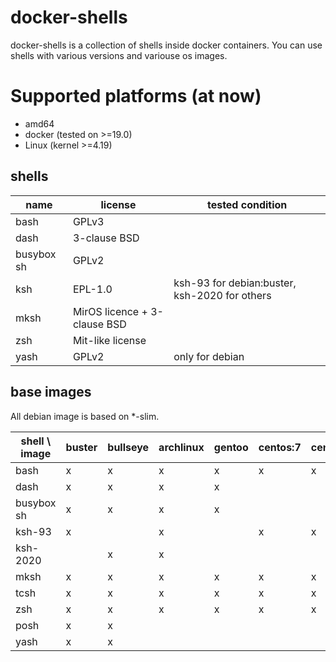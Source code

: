 # docker-shells

docker-shells is a collection of shells inside docker containers. You can use shells with various versions and variouse os images.

# Supported platforms (at now)

* amd64
* docker (tested on >=19.0)
* Linux (kernel >=4.19)

## shells

| name | license | tested condition |
| --- | --- | --- |
| bash | GPLv3 |
| dash | 3-clause BSD |
| busybox sh | GPLv2 |
| ksh | EPL-1.0 | ksh-93 for debian:buster, ksh-2020 for others |
| mksh | MirOS licence + 3-clause BSD | 
| zsh | Mit-like license | |
| yash | GPLv2 | only for debian |

## base images

All debian image is based on \*-slim.

| shell \\ image | buster | bullseye | archlinux | gentoo | centos:7 | centos:8 |
| --- | --- | --- | --- | --- | --- | --- |
| bash | x | x | x | x | x | x |
| dash | x | x | x | x | | |
| busybox sh | x | x | x | x | | |
| ksh-93 | x | | x | | x | x |
| ksh-2020 | | x | x | | | |
| mksh | x | x | x | x | x | x |
| tcsh | x | x | x | x | x | x |
| zsh | x | x | x | x | x | x |
| posh | x | x | | | | |
| yash | x | x | | | | |
